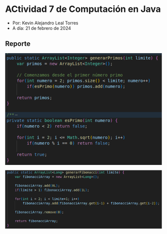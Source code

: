 # ACtividad 7 de Computación en Java

- Por: Kevin Alejandro Leal Torres
- A día: 21 de febrero de 2024

## Reporte

![Esta es una imagen](./src/img/Captura1.png)

![Esta es otra imagen](./src/img/Captura2.png)

